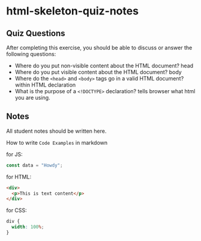 # html-skeleton-quiz-notes

## Quiz Questions

After completing this exercise, you should be able to discuss or answer the following questions:

- Where do you put non-visible content about the HTML document?
head
- Where do you put visible content about the HTML document?
body
- Where do the `<head>` and `<body>` tags go in a valid HTML document?
within HTML declaration
- What is the purpose of a `<!DOCTYPE>` declaration?
tells browser what html you are using.
## Notes

All student notes should be written here.


How to write `Code Examples` in markdown

for JS:

```javascript
const data = "Howdy";
```

for HTML:

```html
<div>
  <p>This is text content</p>
</div>
```

for CSS:

```css
div {
  width: 100%;
}
```

